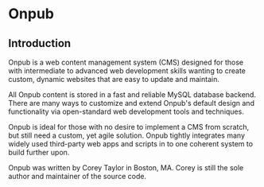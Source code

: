Onpub
=====

Introduction
------------
Onpub is a web content management system (CMS) designed for those with intermediate to advanced web development skills wanting to create custom, dynamic websites that are easy to update and maintain.

All Onpub content is stored in a fast and reliable MySQL database backend. There are many ways to customize and extend Onpub's default design and functionality via open-standard web development tools and techniques.

Onpub is ideal for those with no desire to implement a CMS from scratch, but still need a custom, yet agile solution. Onpub tightly integrates many widely used third-party web apps and scripts in to one coherent system to build further upon.

Onpub was written by Corey Taylor in Boston, MA. Corey is still the sole author and maintainer of the source code.
